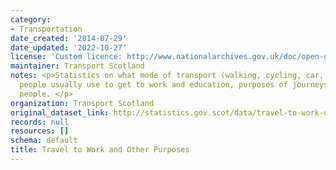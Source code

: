 ```yaml
---
category:
- Transportation
date_created: '2014-07-29'
date_updated: '2022-10-27'
license: 'Custom licence: http://www.nationalarchives.gov.uk/doc/open-government-licence/version/3/'
maintainer: Transport Scotland
notes: <p>Statistics on what mode of transport (walking, cycling, car, bus, train)
  people usually use to get to work and education, purposes of journeys made by Scottish
  people. </p>
organization: Transport Scotland
original_dataset_link: http://statistics.gov.scot/data/travel-to-work-other
records: null
resources: []
schema: default
title: Travel to Work and Other Purposes
---
```

